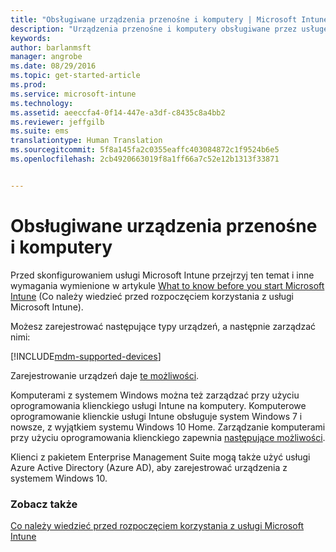 ```yaml
---
title: "Obsługiwane urządzenia przenośne i komputery | Microsoft Intune"
description: "Urządzenia przenośne i komputery obsługiwane przez usługę Intune"
keywords: 
author: barlanmsft
manager: angrobe
ms.date: 08/29/2016
ms.topic: get-started-article
ms.prod: 
ms.service: microsoft-intune
ms.technology: 
ms.assetid: aeeccfa4-0f14-447e-a3df-c8435c8a4bb2
ms.reviewer: jeffgilb
ms.suite: ems
translationtype: Human Translation
ms.sourcegitcommit: 5f8a145fa2c0355eaffc403084872c1f9524b6e5
ms.openlocfilehash: 2cb4920663019f8a1ff66a7c52e12b1313f33871


---
```


# Obsługiwane urządzenia przenośne i komputery

Przed skonfigurowaniem usługi Microsoft Intune przejrzyj ten temat i inne wymagania wymienione w artykule [What to know before you start Microsoft Intune](what-to-know-before-you-start-microsoft-intune.md) (Co należy wiedzieć przed rozpoczęciem korzystania z usługi Microsoft Intune).

Możesz zarejestrować następujące typy urządzeń, a następnie zarządzać nimi:

[!INCLUDE[mdm-supported-devices](../includes/mdm-supported-devices.md)]

Zarejestrowanie urządzeń daje [te możliwości](/Intune/get-started/choose-how-to-manage-devices).

Komputerami z systemem Windows można też zarządzać przy użyciu oprogramowania klienckiego usługi Intune na komputery. Komputerowe oprogramowanie klienckie usługi Intune obsługuje system Windows 7 i nowsze, z wyjątkiem systemu Windows 10 Home. Zarządzanie komputerami przy użyciu oprogramowania klienckiego zapewnia [następujące możliwości](set-up-windows-device-management-with-microsoft-intune.md).

Klienci z pakietem Enterprise Management Suite mogą także użyć usługi Azure Active Directory (Azure AD), aby zarejestrować urządzenia z systemem Windows 10.

### Zobacz także
[Co należy wiedzieć przed rozpoczęciem korzystania z usługi Microsoft Intune](what-to-know-before-you-start-microsoft-intune.md)



<!--HONumber=Sep16_HO3-->


